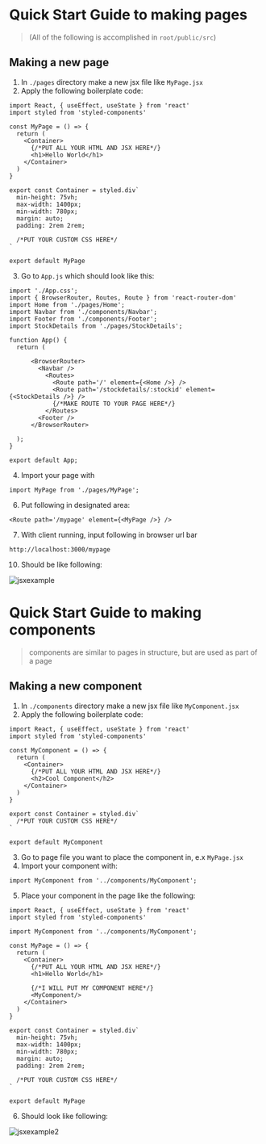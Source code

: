 # Quick Start Guide to making pages

> (All of the following is accomplished in ```root/public/src```)

## Making a new page
1. In  ```./pages``` directory make a new jsx file like ```MyPage.jsx```
2. Apply the following boilerplate code:
```
import React, { useEffect, useState } from 'react'
import styled from 'styled-components'

const MyPage = () => {
  return (
    <Container>
      {/*PUT ALL YOUR HTML AND JSX HERE*/}
      <h1>Hello World</h1>      
    </Container>
  )    
}

export const Container = styled.div`
  min-height: 75vh;
  max-width: 1400px;
  min-width: 780px;
  margin: auto;
  padding: 2rem 2rem;
  
  /*PUT YOUR CUSTOM CSS HERE*/
`  

export default MyPage
```
3. Go to ```App.js``` which should look like this:
```
import './App.css';
import { BrowserRouter, Routes, Route } from 'react-router-dom'
import Home from './pages/Home';
import Navbar from './components/Navbar';
import Footer from './components/Footer';
import StockDetails from './pages/StockDetails';

function App() {
  return (
    
      <BrowserRouter>
        <Navbar />
          <Routes>
            <Route path='/' element={<Home />} />
            <Route path='/stockdetails/:stockid' element={<StockDetails />} />
            {/*MAKE ROUTE TO YOUR PAGE HERE*/}
          </Routes>        
        <Footer />
      </BrowserRouter>
    
  );
}

export default App;

```
4. Import your page with 
```
import MyPage from './pages/MyPage';
```
6. Put following in designated area:
``` 
<Route path='/mypage' element={<MyPage />} />
```
7. With client running, input following in browser url bar
```
http://localhost:3000/mypage
```
10. Should be like following:

![jsxexample](https://user-images.githubusercontent.com/95455992/179928494-8b508123-1d84-4013-8719-c9cec6fe4626.PNG)

# Quick Start Guide to making components

> components are similar to pages in structure, but are used as part of a page

## Making a new component
1. In  ```./components``` directory make a new jsx file like ```MyComponent.jsx```
2. Apply the following boilerplate code:
```
import React, { useEffect, useState } from 'react'
import styled from 'styled-components'

const MyComponent = () => {
  return (
    <Container>
      {/*PUT ALL YOUR HTML AND JSX HERE*/}
      <h2>Cool Component</h2>      
    </Container>
  )    
}

export const Container = styled.div`  
  /*PUT YOUR CUSTOM CSS HERE*/
`  

export default MyComponent
```
3. Go to page file you want to place the component in, e.x ```MyPage.jsx```
4. Import your component with:
```
import MyComponent from '../components/MyComponent';
```
5. Place your component in the page like the following:
```
import React, { useEffect, useState } from 'react'
import styled from 'styled-components'

import MyComponent from '../components/MyComponent';

const MyPage = () => {
  return (
    <Container>
      {/*PUT ALL YOUR HTML AND JSX HERE*/}
      <h1>Hello World</h1>      
      
      {/*I WILL PUT MY COMPONENT HERE*/}
      <MyComponent/>
    </Container>
  )    
}

export const Container = styled.div`
  min-height: 75vh;
  max-width: 1400px;
  min-width: 780px;
  margin: auto;
  padding: 2rem 2rem;
  
  /*PUT YOUR CUSTOM CSS HERE*/
`  

export default MyPage
```

6. Should look like following:

![jsxexample2](https://user-images.githubusercontent.com/95455992/179938811-c670d386-7274-4ff2-90be-d0915e0f9563.PNG)


